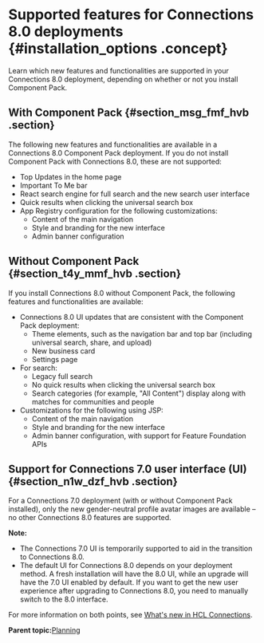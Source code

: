 # Supported features for Connections 8.0 deployments {#installation_options .concept}

Learn which new features and functionalities are supported in your Connections 8.0 deployment, depending on whether or not you install Component Pack.

## With Component Pack {#section_msg_fmf_hvb .section}

The following new features and functionalities are available in a Connections 8.0 Component Pack deployment. If you do not install Component Pack with Connections 8.0, these are not supported:

-   Top Updates in the home page
-   Important To Me bar
-   React search engine for full search and the new search user interface
-   Quick results when clicking the universal search box
-   App Registry configuration for the following customizations:
    -   Content of the main navigation
    -   Style and branding for the new interface
    -   Admin banner configuration

## Without Component Pack {#section_t4y_mmf_hvb .section}

If you install Connections 8.0 without Component Pack, the following features and functionalities are available:

-   Connections 8.0 UI updates that are consistent with the Component Pack deployment:
    -   Theme elements, such as the navigation bar and top bar \(including universal search, share, and upload\)
    -   New business card
    -   Settings page
-   For search:
    -   Legacy full search
    -   No quick results when clicking the universal search box
    -   Search categories \(for example, "All Content"\) display along with matches for communities and people
-   Customizations for the following using JSP:
    -   Content of the main navigation
    -   Style and branding for the new interface
    -   Admin banner configuration, with support for Feature Foundation APIs

## Support for Connections 7.0 user interface \(UI\) {#section_n1w_dzf_hvb .section}

For a Connections 7.0 deployment \(with or without Component Pack installed\), only the new gender-neutral profile avatar images are available – no other Connections 8.0 features are supported.

**Note:**

-   The Connections 7.0 UI is temporarily supported to aid in the transition to Connections 8.0.
-   The default UI for Connections 8.0 depends on your deployment method. A fresh installation will have the 8.0 UI, while an upgrade will have the 7.0 UI enabled by default. If you want to get the new user experience after upgrading to Connections 8.0, you need to manually switch to the 8.0 interface.

For more information on both points, see [What's new in HCL Connections](../overview/i_ovr_r_whats_new.md#8.0_transition).

**Parent topic:**[Planning](../plan/c_installation_overview.md)

